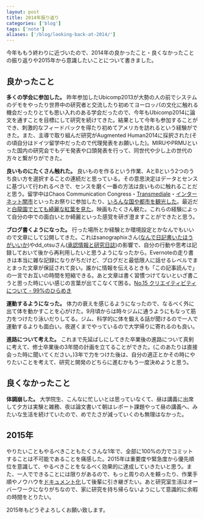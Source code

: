 ```yaml
---
layout: post
title: 2014年振り返り
categories: ['blog']
tags: ['note']
aliases: ['/blog/looking-back-at-2014/']
---
```


今年ももう終わりに近づいたので、2014年の良かったこと・良くなかったことの振り返りや2015年から意識したいことについて書きました。

## 良かったこと

**多くの学会に参加した。** 昨年参加したUbicomp2013が大勢の人の前でシステムのデモをやったり世界中の研究者と交流したり初めてヨーロッパの文化に触れる機会だったりとても思い入れのある学会だったので、今年もUbicomp2014に論文を通すことを目標にして研究を続けてきた。結果として今年も参加することができ、刺激的なフィードバックを得たり初めてアメリカを訪れるという経験ができた。また、主導で取り組んだ研究がAugmented Human2014に採択された(その頃自分はドイツ留学中だったので代理発表をお願いした)。MIRUやPRMUといった国内の研究会でもデモ発表や口頭発表を行って、同世代や少し上の世代の方々と繋がりができた。

**良いものにたくさん触れた。** 良いものを作るという作業、AとBという2つのうち良い方を選択することの連続だと思っている。その意思決定はデータとセンスに基づいて行われるべきで、センスを磨く一番の方法は良いものに触れることだと思う。留学中はChaos Communication Congress・[Transmediale](/jp/posts/transmediale/)・[インターネット闇市](/jp/posts/internet_black_market/)といったお祭りに参加したり、[いろんな国や都市を観光した](/tag/sightseeing/)。最近だと[白龍園でとても綺麗な紅葉を見た](/jp/posts/hakuryuen/)。映画もたくさん観た。これらの経験によって自分の中での面白いとか綺麗といった感覚を研ぎ澄ますことができたと思う。

**ブログ書くようになった。** 行った場所とか経験とか環境設定とかなんでもいいので文章にして公開してきた。これはsanographixさん([なんで日記書いたほうがいいか](http://memo.sanographix.net/post/69851358523))やdd_otsuさん([承認情報と研究日誌](http://dd-otsu.tumblr.com/post/96688840406))の影響で、自分の行動や思考は記録しておいて後から再利用したいと思うようになったから。Evernoteの走り書きは本当に雑な記録になりがちだけど、ブログだと最低限人に話せるレベルでまとまった文章が保証されて良い。誰かに情報を伝えるときも「この記事読んで」の一言でお互いの時間を短縮できる。あと文章は書く習慣つけてないといざ書こうと思った時にいい感じの言葉が出てこなくて困る。[No.15 クリエイティビティについて - 99%のひらめき](http://autobiography0.blog82.fc2.com/blog-entry-79.html)

**運動するようになった。** 体力の衰えを感じるようになったので、なるべく外に出て体を動かすことを心がけた。9月頃からは時々ジムに通うようにもなって筋力をつけたり泳いだりしてる。ジム、科学的に体を鍛える話が聞けるので一人で運動するよりも面白い。夜遅くまでやっているので大学帰りに寄れるのも良い。

**進路について考えた。** これまで先延ばしにしてきた卒業後の進路について真剣に考えて、修士卒業後の3年間の計画を立てることができた。(このあたりは直接会った時に聞いてください。)3年で力をつけた後は、自分の適正とかその時にやりたいことを考えて、研究と開発のどちらに進むかもう一度決めようと思う。

## 良くなかったこと

**体調崩した。** 大学院生、こんなに忙しいとは思っていなくて、昼は講義に出席して夕方は実験と雑務、夜は論文書いて朝はレポート課題やって昼の講義へ、みたいな生活を続けていたので、めでたさが減っていくのも無理はなかった。

## 2015年

やりたいこともやるべきこともたくさんな1年で、全部に100%の力でコミットすることは不可能であることを痛感した。2015年は重要度や緊急度から優先順位を意識して、やるべきことをなるべく効果的に達成していきたいと思う。また、一人でできることには限りがあるので、もっと周りの人を頼ったり、作業手順やノウハウを[ドキュメント化](/jp/posts/protocol/)して後輩に引き継ぎたい。あと研究室生活はオーバーワークになりがちなので、家に研究を持ち帰らないようにして意識的に余暇の時間をとりたい。

2015年もどうぞよろしくお願い致します。